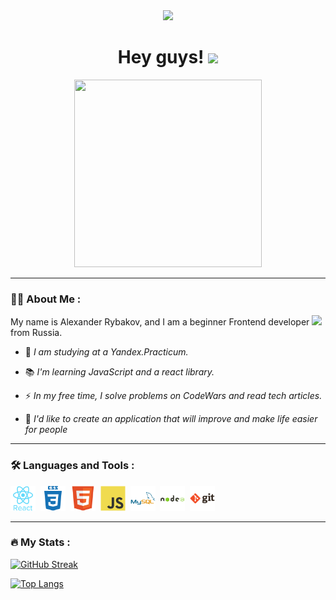 <div id="header" align="center">
  <img src="https://media.giphy.com/media/M9gbBd9nbDrOTu1Mqx/giphy.gif" width="100" />
</div>


 <div align="center"><h1>
  Hey guys!
  <img  src="https://media.giphy.com/media/3LwMA6XCY1V6GGpkTf/giphy.gif" width="30px"/>
</h1></div>

<div id = "content" align="center">
  <img src="https://media.giphy.com/media/3oKIPnAiaMCws8nOsE/giphy.gif" width="300" 
  height ="300"/>
</div>

---

### :man_technologist: About Me :

My name is Alexander Rybakov, and I am a beginner Frontend developer <img src="https://media.giphy.com/media/WUlplcMpOCEmTGBtBW/giphy.gif" width="30"> from Russia.

- :telescope: _I am studying at a Yandex.Practicum._

- :books: _I'm learning JavaScript and a react library._

- :zap: _In my free time, I solve problems on CodeWars and read tech articles._

- :star2: _I'd like to create an application that will improve and make life easier for people_

---

### :hammer_and_wrench: Languages and Tools :

<div>
<img src="https://github.com/devicons/devicon/blob/master/icons/react/react-original-wordmark.svg" title="React" alt="React" width="40" height="40"/>&nbsp;
<img src="https://github.com/devicons/devicon/blob/master/icons/css3/css3-plain-wordmark.svg"  title="CSS3" alt="CSS" width="40" height="40"/>&nbsp;
<img src="https://github.com/devicons/devicon/blob/master/icons/html5/html5-original.svg" title="HTML5" alt="HTML" width="40" height="40"/>&nbsp;
<img src="https://github.com/devicons/devicon/blob/master/icons/javascript/javascript-original.svg" title="JavaScript" alt="JavaScript" width="40" height="40"/>&nbsp;
<img src="https://github.com/devicons/devicon/blob/master/icons/mysql/mysql-original-wordmark.svg" title="MySQL"  alt="MySQL" width="40" height="40"/>&nbsp;
<img src="https://github.com/devicons/devicon/blob/master/icons/nodejs/nodejs-original-wordmark.svg" title="NodeJS" alt="NodeJS" width="40" height="40"/>&nbsp;
<img src="https://github.com/devicons/devicon/blob/master/icons/git/git-original-wordmark.svg" title="Git" \*\*alt="Git" width="40" height="40"/>
</div>

---

### :fire: My Stats :

[![GitHub Streak](http://github-readme-streak-stats.herokuapp.com?user=inflictx&theme=dark)](https://git.io/streak-stats)

[![Top Langs](https://github-readme-stats.vercel.app/api/top-langs/?username=inflictx&layout=compact&theme=vision-friendly-dark)](https://github.com/anuraghazra/github-readme-stats)
